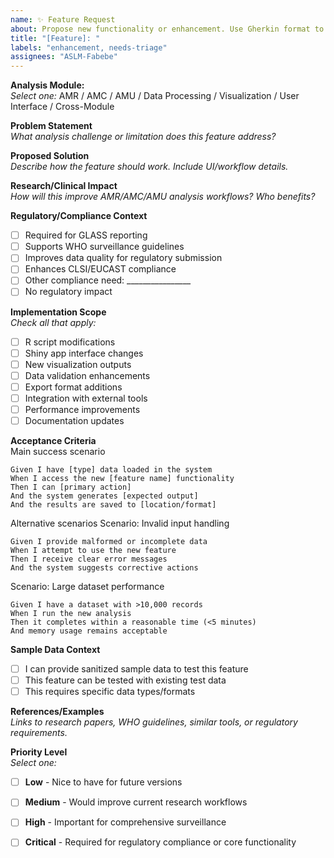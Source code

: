 ```yaml
---
name: ✨ Feature Request
about: Propose new functionality or enhancement. Use Gherkin format to define clear success criteria for the feature.
title: "[Feature]: "
labels: "enhancement, needs-triage"
assignees: "ASLM-Fabebe"
---
```


**Analysis Module:**  
_Select one:_ AMR / AMC / AMU / Data Processing / Visualization / User Interface / Cross-Module

**Problem Statement**  
_What analysis challenge or limitation does this feature address?_

**Proposed Solution**  
_Describe how the feature should work. Include UI/workflow details._

**Research/Clinical Impact**  
_How will this improve AMR/AMC/AMU analysis workflows? Who benefits?_

**Regulatory/Compliance Context**  
- [ ] Required for GLASS reporting
- [ ] Supports WHO surveillance guidelines  
- [ ] Improves data quality for regulatory submission
- [ ] Enhances CLSI/EUCAST compliance
- [ ] Other compliance need: ________________
- [ ] No regulatory impact

**Implementation Scope**  
_Check all that apply:_
- [ ] R script modifications
- [ ] Shiny app interface changes
- [ ] New visualization outputs
- [ ] Data validation enhancements
- [ ] Export format additions
- [ ] Integration with external tools
- [ ] Performance improvements
- [ ] Documentation updates

**Acceptance Criteria**  
Main success scenario
```gherkin
Given I have [type] data loaded in the system
When I access the new [feature name] functionality
Then I can [primary action]
And the system generates [expected output]
And the results are saved to [location/format]
```

Alternative scenarios
Scenario: Invalid input handling
```gherkin
Given I provide malformed or incomplete data
When I attempt to use the new feature
Then I receive clear error messages
And the system suggests corrective actions
```

Scenario: Large dataset performance
```gherkin
Given I have a dataset with >10,000 records
When I run the new analysis
Then it completes within a reasonable time (<5 minutes)
And memory usage remains acceptable
```

**Sample Data Context**  
- [ ] I can provide sanitized sample data to test this feature
- [ ] This feature can be tested with existing test data
- [ ] This requires specific data types/formats

**References/Examples**  
_Links to research papers, WHO guidelines, similar tools, or regulatory requirements._

**Priority Level**  
_Select one:_
- [ ] **Low** - Nice to have for future versions
- [ ] **Medium** - Would improve current research workflows  
- [ ] **High** - Important for comprehensive surveillance
- [ ] **Critical** - Required for regulatory compliance or core functionality

